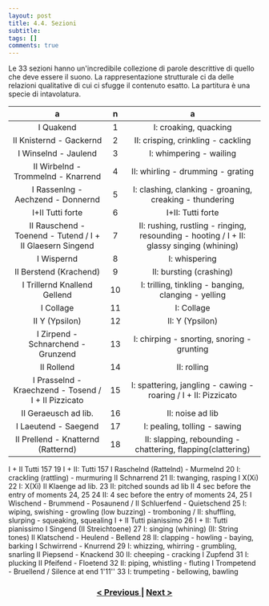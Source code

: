 ```yaml
---
layout: post
title: 4.4. Sezioni
subtitle:
tags: []
comments: true
---
```


Le 33 sezioni hanno un'incredibile collezione di parole descrittive di quello che deve essere il
suono. La rappresentazione strutturale ci da delle relazioni qualitative di cui ci sfugge il contenuto
esatto. La partitura è una specie di intavolatura.

|a|n|a|
|:----:|:----:|:----:|
|I Quakend|1|I: croaking, quacking|
|II Knisternd - Gackernd|2|II: crisping, crinkling - cackling|
|I Winselnd - Jaulend|3|I: whimpering - wailing|
|II Wirbelnd - Trommelnd - Knarrend|4|II: whirling - drumming - grating|
|I Rassenlng - Aechzend - Donnernd|5|I: clashing, clanking - groaning, creaking - thundering|
|I+II Tutti forte|6| I+II: Tutti forte|
|II Rauschend - Toenend - Tutend / I + II Glaesern Singend|7|II: rushing, rustling - ringing, resounding - hooting / I + II: glassy singing (whining)|
|I Wispernd|8|I: whispering|
|II Berstend (Krachend)|9|II: bursting (crashing)|
|I Trillernd Knallend Gellend|10|I: trilling, tinkling - banging, clanging - yelling|
|I Collage|11|I: Collage|
|II Y (Ypsilon)|12|II: Y (Ypsilon)|
|I Zirpend - Schnarchend - Grunzend|13|I: chirping - snorting, snoring - grunting|
|II Rollend|14|II: rolling|
|I Prasselnd - Kraechzend - Tosend / I + II Pizzicato|15|I: spattering, jangling - cawing - roaring / I + II: Pizzicato|
|II Geraeusch ad lib.|16|II: noise ad lib|
|I Laeutend - Saegend|17|I: pealing, tolling - sawing|
|II Prellend - Knatternd (Ratternd)|18|II: slapping, rebounding - chattering, flapping(clattering)|


I + II Tutti 157 19 I + II: Tutti 157
I Raschelnd (Rattelnd) - Murmelnd 20 I: crackling (rattling) - murmuring
II Schnarrend 21 II: twanging, rasping
I X(Xi) 22 I: X(Xi)
II Klaenge ad lib. 23 II: pitched sounds ad lib
II 4 sec before the entry of moments 24, 25 24 II: 4 sec before the entry of moments 24, 25
I Wischend - Brummend - Posaunend /
II Schluerfend - Quietschend 25
I: wiping, swishing - growling (low buzzing) -
tromboning /
II: shuffling, slurping - squeaking, squealing
I + II Tutti pianissimo 26 I + II: Tutti pianissimo
I Singend (II Streichtoene) 27 I: singing (whining) (II: String tones)
II Klatschend - Heulend - Bellend 28 II: clapping - howling - baying, barking
I Schwirrend - Knurrend 29 I: whizzing, whirring - grumbling, snarling
II Piepsend - Knackend 30 II: cheeping - cracking
I Zupfend 31 I: plucking
II Pfeifend - Floetend 32 II: piping, whistling - fluting
I Trompetend - Bruellend /
Silence at end 1'11'' 33 I: trumpeting - bellowing, bawling

<h3 style="text-align:center">
<a href="https://velitch.github.io/velitch2021-11-02-03_02_02_simboli/">< Previous </a>
|
<a href="https://velitch.github.io/velitch/2021-11-02-03_02_00_partitura/">Next ></a>
</h3>

